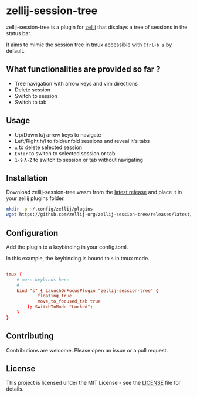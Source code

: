 # zellij-session-tree

zellij-session-tree is a plugin for [zellij](https://github.com/zellij-org/zellij) that displays a tree of sessions in the status bar.

It aims to mimic the session tree in [tmux](https://github.com/tmux/tmux/) accessible with `Ctrl+b s` by default.

## What functionalities are provided so far ?

- Tree navigation with arrow keys and vim directions
- Delete session
- Switch to session
- Switch to tab

## Usage

- Up/Down k/j arrow keys to navigate
- Left/Right h/l to fold/unfold sessions and reveal it's tabs
- `x` to delete selected session
- `Enter` to switch to selected session or tab
- `1-9` `A-Z` to switch to session or tab without navigating

## Installation

Download zellij-session-tree.wasm from the [latest release](https://github.com/zellij-org/zellij-session-tree/releases/latest) and place it in your zellij plugins folder.

```bash
mkdir -p ~/.config/zellij/plugins
wget https://github.com/zellij-org/zellij-session-tree/releases/latest/download/zellij-session-tree.wasm -O ~/.config/zellij/plugins/zellij-session-tree.wasm
```

## Configuration

Add the plugin to a keybinding in your config.toml.

In this example, the keybinding is bound to `s` in tmux mode.

```toml

tmux {
    # more keybinds here
    #
    bind "s" { LaunchOrFocusPlugin "zellij-session-tree" {
            floating true
            move_to_focused_tab true
        }; SwitchToMode "Locked";
    }
}
```

## Contributing

Contributions are welcome. Please open an issue or a pull request.

## License

This project is licensed under the MIT License - see the [LICENSE](LICENSE) file for details.

